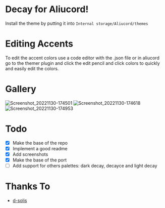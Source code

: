 # Decay for Aliucord!

Install the theme by putting it into `Internal storage/Aliucord/themes`

# Editing Accents

To edit the accent colors use a code editor with the .json file or in aliucord go to the themer plugin and click the edit pencil and click colors to quickly and easily edit the colors.
  
# Gallery

![Screenshot_20221130-174501](https://user-images.githubusercontent.com/43517199/197301912-abd5ccd4-bce2-4a7d-ba1d-d36d5a121449.jpg)
![Screenshot_20221130-174618](https://user-images.githubusercontent.com/43517199/197301916-fe9e28c5-9643-4d60-a10c-0656df08b9f7.jpg)
![Screenshot_20221130-174953](https://user-images.githubusercontent.com/43517199/197301917-de98b21b-72b6-42a0-b710-25b96fabae16.jpg)

# Todo

- [x] Make the base of the repo
- [x] Implement a good readme
- [x] Add screenshots
- [x] Make the base of the port
- [ ] Add support for others palettes: dark decay, decayce and light decay

# Thanks To

- [d-solis](https://github.com/d-solis)
